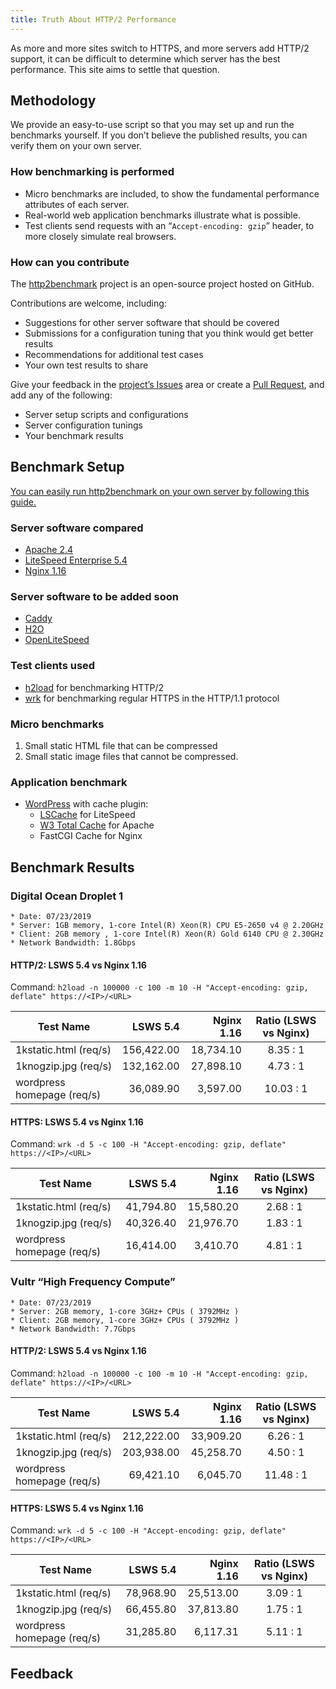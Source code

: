 ```yaml
---
title: Truth About HTTP/2 Performance
---
```


As more and more sites switch to HTTPS, and more servers add HTTP/2 support, it can be difficult to determine which server has the best performance. This site aims to settle that question.

## Methodology

We provide an easy-to-use script so that you may set up and run the benchmarks yourself. If you don’t believe the published results, you can verify them on your own server.

### How benchmarking is performed

*   Micro benchmarks are included, to show the fundamental performance attributes of each server.
*   Real-world web application benchmarks illustrate what is possible.
*   Test clients send requests with an “`Accept-encoding: gzip`” header, to more closely simulate real browsers.

### How can you contribute

The [http2benchmark](https://github.com/http2benchmark/http2benchmark) project is an open-source project hosted on GitHub. 

Contributions are welcome, including:

*   Suggestions for other server software that should be covered
*   Submissions for a configuration tuning that you think would get better results
*   Recommendations for additional test cases
*   Your own test results to share

Give your feedback in the [project’s Issues](https://github.com/http2benchmark/http2benchmark/issues) area or create a [Pull Request](https://github.com/http2benchmark/http2benchmark/pulls), and add any of the following: 

*   Server setup scripts and configurations
*   Server configuration tunings
*   Your benchmark results

## Benchmark Setup

[You can easily run http2benchmark on your own server by following this guide.](https://http2benchmark.org/guide.html)

### Server software compared

*   [Apache 2.4](http://httpd.apache.org/)
*   [LiteSpeed Enterprise 5.4](https://www.litespeedtech.com/products/litespeed-web-server)
*   [Nginx 1.16](http://nginx.org/)

### Server software to be added soon

*   [Caddy](https://caddyserver.com/)
*   [H2O](https://h2o.examp1e.net/)
*   [OpenLiteSpeed](https://openlitespeed.org/)

### Test clients used

*   [h2load](https://nghttp2.org/documentation/h2load-howto.html) for benchmarking HTTP/2
*   [wrk](https://github.com/wg/wrk) for benchmarking regular HTTPS in the HTTP/1.1 protocol

### Micro benchmarks

1. Small static HTML file that can be compressed
2. Small static image files that cannot be compressed.

### Application benchmark

*   [WordPress](https://wordpress.org/) with cache plugin: 
    *   [LSCache](https://wordpress.org/plugins/litespeed-cache/) for LiteSpeed
    *   [W3 Total Cache](https://wordpress.org/plugins/w3-total-cache/) for Apache
    *   FastCGI Cache for Nginx

## Benchmark Results

###   Digital Ocean Droplet 1
    * Date: 07/23/2019
    * Server: 1GB memory, 1-core Intel(R) Xeon(R) CPU E5-2650 v4 @ 2.20GHz
    * Client: 2GB memory , 1-core Intel(R) Xeon(R) Gold 6140 CPU @ 2.30GHz
    * Network Bandwidth: 1.8Gbps

#### HTTP/2: LSWS 5.4 vs Nginx 1.16  

Command: `h2load -n 100000 -c 100 -m 10 -H "Accept-encoding: gzip, deflate" https://<IP>/<URL>`

Test Name | LSWS 5.4    | Nginx 1.16 | Ratio (LSWS vs Nginx)
----------|------------:| ------------:|:-----:
1kstatic.html (req/s) | 156,422.00 | 18,734.10| 8.35 : 1
1knogzip.jpg (req/s) | 132,162.00 | 27,898.10| 4.73 : 1
wordpress homepage (req/s) | 36,089.90 | 3,597.00 | 10.03 : 1

#### HTTPS: LSWS 5.4 vs Nginx 1.16 

Command: `wrk -d 5 -c 100 -H "Accept-encoding: gzip, deflate" https://<IP>/<URL>`

Test Name | LSWS 5.4    | Nginx 1.16 | Ratio (LSWS vs Nginx)
----------|------------:| -----------:|:-----:
1kstatic.html (req/s) | 41,794.80 | 15,580.20 | 2.68 : 1
1knogzip.jpg (req/s) | 40,326.40 | 21,976.70 | 1.83 : 1
wordpress homepage (req/s) | 16,414.00 | 3,410.70 | 4.81 : 1

###   Vultr “High Frequency Compute”
    * Date: 07/23/2019
    * Server: 2GB memory, 1-core 3GHz+ CPUs ( 3792MHz )
    * Client: 2GB memory, 1-core 3GHz+ CPUs ( 3792MHz )
    * Network Bandwidth: 7.7Gbps

#### HTTP/2: LSWS 5.4 vs Nginx 1.16 

Command: `h2load -n 100000 -c 100 -m 10 -H "Accept-encoding: gzip, deflate" https://<IP>/<URL>`

Test Name | LSWS 5.4    | Nginx 1.16 | Ratio (LSWS vs Nginx)
----------|------------:| -----------:|:-----:
1kstatic.html (req/s) | 212,222.00 | 33,909.20| 6.26 : 1
1knogzip.jpg (req/s) | 203,938.00 | 45,258.70| 4.50 : 1
wordpress homepage (req/s) | 69,421.10 | 6,045.70 | 11.48 : 1

#### HTTPS: LSWS 5.4 vs Nginx 1.16 

Command: `wrk -d 5 -c 100 -H "Accept-encoding: gzip, deflate" https://<IP>/<URL>`

Test Name | LSWS 5.4    | Nginx 1.16 | Ratio (LSWS vs Nginx)
----------|------------:| -----------:|:-----:
1kstatic.html (req/s) | 78,968.90 | 25,513.00 | 3.09 : 1
1knogzip.jpg (req/s) | 66,455.80 | 37,813.80 | 1.75 : 1
wordpress homepage (req/s) | 31,285.80 | 6,117.31 | 5.11 : 1

## Feedback

